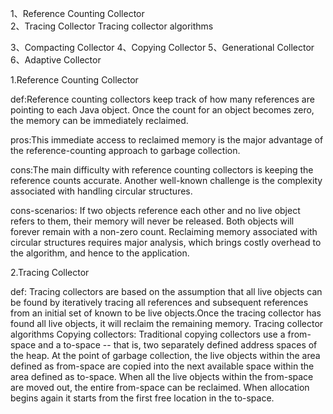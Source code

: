 1、Reference Counting Collector  
2、Tracing Collector 
Tracing collector algorithms 
 
3、Compacting Collector 
4、Copying Collector 
5、Generational Collector  
6、Adaptive Collector 
 
 
 
1.Reference Counting Collector  
 
def:Reference counting collectors keep track of how many references are pointing to each Java object. Once the count for an object becomes zero, the memory can be immediately reclaimed. 
 
pros:This immediate access to reclaimed memory is the major advantage of the reference-counting approach to garbage collection. 
 
cons:The main difficulty with reference counting collectors is keeping the reference counts accurate. Another well-known challenge is the complexity associated with handling circular structures. 
 
cons-scenarios:  If two objects reference each other and no live object refers to them, their memory will never be released. Both objects will forever remain with a non-zero count. Reclaiming memory associated with circular structures requires major analysis, which brings costly overhead to the algorithm, and hence to the application. 
 
 
2.Tracing Collector 
 
def: Tracing collectors are based on the assumption that all live objects can be found by iteratively tracing all references and subsequent references from an initial set of known to be live objects.Once the tracing collector has found all live objects, it will reclaim the remaining memory. 
Tracing collector algorithms 
Copying collectors: Traditional copying collectors use a from-space and a to-space -- that is, two separately defined address spaces of the heap. At the point of garbage collection, the live objects within the area defined as from-space are copied into the next available space within the area defined as to-space. When all the live objects within the from-space are moved out, the entire from-space can be reclaimed. When allocation begins again it starts from the first free location in the to-space. 
 
 
 
 
 
 
 
 
 
 
